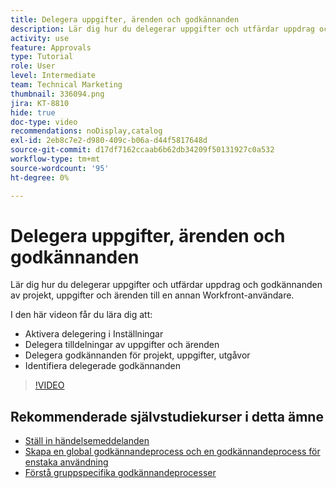 ```yaml
---
title: Delegera uppgifter, ärenden och godkännanden
description: Lär dig hur du delegerar uppgifter och utfärdar uppdrag och godkännanden av projekt, uppgifter och ärenden till en annan Workfront-användare.
activity: use
feature: Approvals
type: Tutorial
role: User
level: Intermediate
team: Technical Marketing
thumbnail: 336094.png
jira: KT-8810
hide: true
doc-type: video
recommendations: noDisplay,catalog
exl-id: 2eb8c7e2-d980-409c-b06a-d44f5817648d
source-git-commit: d17df7162ccaab6b62db34209f50131927c0a532
workflow-type: tm+mt
source-wordcount: '95'
ht-degree: 0%

---
```


# Delegera uppgifter, ärenden och godkännanden

Lär dig hur du delegerar uppgifter och utfärdar uppdrag och godkännanden av projekt, uppgifter och ärenden till en annan Workfront-användare.

I den här videon får du lära dig att:

* Aktivera delegering i Inställningar
* Delegera tilldelningar av uppgifter och ärenden
* Delegera godkännanden för projekt, uppgifter, utgåvor
* Identifiera delegerade godkännanden

>[!VIDEO](https://video.tv.adobe.com/v/336094/?quality=12&learn=on&enablevpops)

## Rekommenderade självstudiekurser i detta ämne

* [Ställ in händelsemeddelanden](/help/administration-and-setup/email-and-in-app-notifications/admin-set-up-event-notifications.md)
* [Skapa en global godkännandeprocess och en godkännandeprocess för enstaka användning](/help/manage-work/approval-processes-and-milestone-paths/create-a-single-use-approval-process.md)
* [Förstå gruppspecifika godkännandeprocesser](/help/administration-and-setup/approval-processes-and-milestone-paths/group-specific-approval-processes.md)

